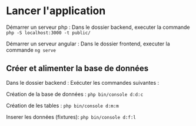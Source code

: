 # Lancer l'application

Démarrer un serveur php : Dans le dossier backend, executer la commande `php -S localhost:3000 -t public/`  

Démarrer un serveur angular : Dans le dossier frontend, executer la commande `ng serve`  


## Créer et alimenter la base de données

Dans le dossier backend : Exécuter les commandes suivantes :  

Création de la base de données : `php bin/console d:d:c`  

Création de les tables : `php bin/console d:m:m`  

Inserer les données (fixtures): `php bin/console d:f:l`  

